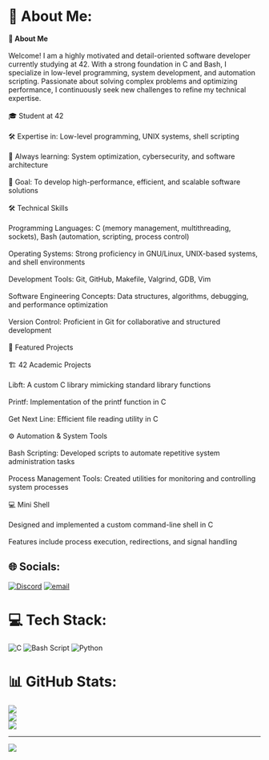 # 💫 About Me:
**👤 About Me**<br><br>Welcome! I am a highly motivated and detail-oriented software developer currently studying at 42. With a strong foundation in C and Bash, I specialize in low-level programming, system development, and automation scripting. Passionate about solving complex problems and optimizing performance, I continuously seek new challenges to refine my technical expertise.<br><br>🎓 Student at 42<br><br>🛠️ Expertise in: Low-level programming, UNIX systems, shell scripting<br><br>🌱 Always learning: System optimization, cybersecurity, and software architecture<br><br>🚀 Goal: To develop high-performance, efficient, and scalable software solutions<br><br>🛠️ Technical Skills<br><br>Programming Languages: C (memory management, multithreading, sockets), Bash (automation, scripting, process control)<br><br>Operating Systems: Strong proficiency in GNU/Linux, UNIX-based systems, and shell environments<br><br>Development Tools: Git, GitHub, Makefile, Valgrind, GDB, Vim<br><br>Software Engineering Concepts: Data structures, algorithms, debugging, and performance optimization<br><br>Version Control: Proficient in Git for collaborative and structured development<br><br>📌 Featured Projects<br><br>🏗️ 42 Academic Projects<br><br>Libft: A custom C library mimicking standard library functions<br><br>Printf: Implementation of the printf function in C<br><br>Get Next Line: Efficient file reading utility in C<br><br>⚙️ Automation & System Tools<br><br>Bash Scripting: Developed scripts to automate repetitive system administration tasks<br><br>Process Management Tools: Created utilities for monitoring and controlling system processes<br><br>💻 Mini Shell<br><br>Designed and implemented a custom command-line shell in C<br><br>Features include process execution, redirections, and signal handling


## 🌐 Socials:
[![Discord](https://img.shields.io/badge/Discord-%237289DA.svg?logo=discord&logoColor=white)](https://discord.gg/nlee.z) [![email](https://img.shields.io/badge/Email-D14836?logo=gmail&logoColor=white)](mailto:nicolaslee103@hotmail.com) 

# 💻 Tech Stack:
![C](https://img.shields.io/badge/c-%2300599C.svg?style=for-the-badge&logo=c&logoColor=white) ![Bash Script](https://img.shields.io/badge/bash_script-%23121011.svg?style=for-the-badge&logo=gnu-bash&logoColor=white) ![Python](https://img.shields.io/badge/python-3670A0?style=for-the-badge&logo=python&logoColor=ffdd54)
# 📊 GitHub Stats:
![](https://github-readme-stats.vercel.app/api?username=Zenaliou&theme=dark&hide_border=false&include_all_commits=false&count_private=false)<br/>
![](https://nirzak-streak-stats.vercel.app/?user=Zenaliou&theme=dark&hide_border=false)<br/>
![](https://github-readme-stats.vercel.app/api/top-langs/?username=Zenaliou&theme=dark&hide_border=false&include_all_commits=false&count_private=false&layout=compact)

---
[![](https://visitcount.itsvg.in/api?id=Zenaliou&icon=0&color=0)](https://visitcount.itsvg.in)
